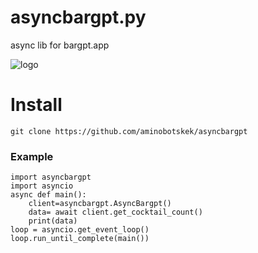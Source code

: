 # asyncbargpt.py

async lib for bargpt.app

![logo](https://github.com/aminobotskek/bargpt/assets/94906343/752ea161-f0f0-4549-9007-ca184ac819ac)


# Install
```
git clone https://github.com/aminobotskek/asyncbargpt
```

### Example
```python3
import asyncbargpt
import asyncio
async def main():
	client=asyncbargpt.AsyncBargpt()
	data= await client.get_cocktail_count()
	print(data)
loop = asyncio.get_event_loop()
loop.run_until_complete(main())
```
